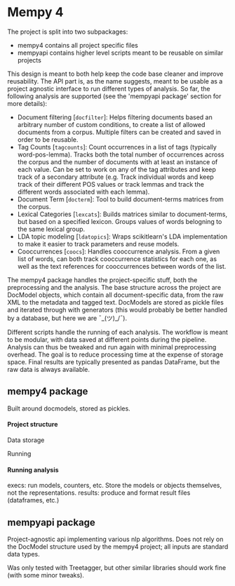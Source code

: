 Mempy 4
=======

The project is split into two subpackages:

* mempy4 contains all project specific files
* mempyapi contains higher level scripts meant to be reusable on similar projects

This design is meant to both help keep the code base cleaner and improve reusability. The API part is, as the name 
suggests, meant to be usable as a project agnostic interface to run different types of analysis. So far, the following 
analysis are supported (see the 'mempyapi package' section for more details): 

* Document filtering [`docfilter`]: Helps filtering documents based an arbitrary number of custom conditions, to create 
    a list of allowed documents from a corpus. Multiple filters can be created and saved in order to be reusable.
* Tag Counts [`tagcounts`]: Count occurrences in a list of tags (typically word-pos-lemma). Tracks both the total number 
    of occurrences across the corpus and the number of documents with at least an instance of each value. Can be set to 
    work on any of the tag attributes and keep track of a secondary attribute (e.g. Track individual words and keep 
    track of their different POS values or track lemmas and track the different words associated with each lemma).
* Document Term [`docterm`]: Tool to build document-terms matrices from the corpus.
* Lexical Categories [`lexcats`]: Builds matrices similar to document-terms, but based on a specified lexicon. Groups 
    values of words belogning to the same lexical group.
* LDA topic modeling [`ldatopics`]: Wraps scikitlearn's LDA implementation to make it easier to track parameters and 
    reuse models.
* Cooccurrences [`coocs`]: Handles cooccurrence analysis. From a given list of words, can both track cooccurrence 
    statistics for each one, as well as the text references for cooccurrences between words of the list.

The mempy4 package handles the project-specific stuff, both the preprocessing and the analysis. The base structure 
across the project are DocModel objects, which contain all document-specific data, from the raw XML to the metadata and 
tagged text. DocModels are stored as pickle files and iterated through with generators (this would probably be better 
handled by a database, but here we are ¯\_(ツ)_/¯).

Different scripts handle the running of each analysis. The workflow is meant to be modular, with data saved at different 
points during the pipeline. Analysis can thus be tweaked and run again with minimal preprocessing overhead. The goal is 
to reduce processing time at the expense of storage space. Final results are typically presented as pandas DataFrame, 
but the raw data is always available. 

mempy4 package
--------------

Built around docmodels, stored as pickles.

#### Project structure

Data storage

Running

#### Running analysis

execs: run models, counters, etc. Store the models or objects themselves, not the representations.
results: produce and format result files (dataframes, etc.)


mempyapi package
----------------

Project-agnostic api implementing various nlp algorithms. Does not rely on the DocModel structure used by the mempy4 
project; all inputs are standard data types.

Was only tested with Treetagger, but other similar libraries should work fine (with some minor tweaks).

